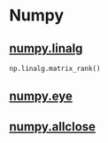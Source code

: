 # Numpy
## [numpy.linalg](https://numpy.org/doc/2.2/reference/generated/numpy.linalg.matrix_rank.html)
```python
np.linalg.matrix_rank()
```
## [numpy.eye](https://numpy.org/devdocs/reference/generated/numpy.eye.html)
## [numpy.allclose](https://numpy.org/doc/stable/reference/generated/numpy.allclose.html)

